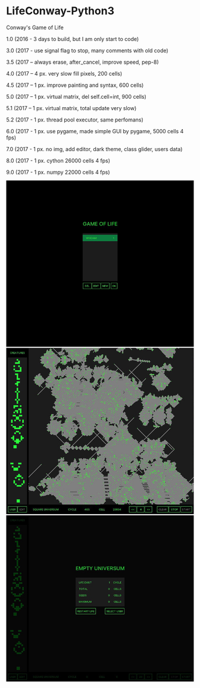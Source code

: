 # LifeConway-Python3

Conway's Game of Life

1.0 (2016 - 3 days to build, but I am only start to code)

3.0 (2017 - use signal flag to stop, many comments with old code)

3.5 (2017 – always erase, after_cancel, improve speed, pep-8)

4.0 (2017 – 4 px. very slow fill pixels, 200 cells)

4.5 (2017 – 1 px. improve painting and syntax, 600 cells)

5.0 (2017 – 1 px. virtual matrix, del self.cell=int, 900 cells)

5.1 (2017 – 1 px. virtual matrix, total update very slow)

5.2 (2017 - 1 px. thread pool executor, same perfomans)

6.0 (2017 - 1 px. use pygame, made simple GUI by pygame, 5000 cells 4 fps)

7.0 (2017 - 1 px. no img, add editor, dark theme, class glider, users data)

8.0 (2017 - 1 px. cython 26000 cells 4 fps)

9.0 (2017 - 1 px. numpy 22000 cells 4 fps)

![Screenshot](screenshot/screenshot1.jpg)
![Screenshot](screenshot/screenshot2.jpg)
![Screenshot](screenshot/screenshot3.jpg)

